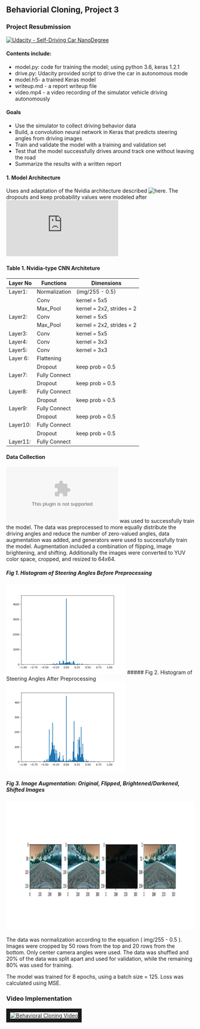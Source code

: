 ## Behaviorial Cloning, Project 3
### Project Resubmission

[![Udacity - Self-Driving Car NanoDegree](https://s3.amazonaws.com/udacity-sdc/github/shield-carnd.svg)](http://www.udacity.com/drive)

#### Contents include:

* model.py: code for training the model; using python 3.6, keras 1.2.1  
* drive.py: Udacity provided script to drive the car in autonomous mode
* model.h5- a trained Keras model
* writeup.md - a report writeup file
* video.mp4 - a video recording of the simulator vehicle driving autonomously 

#### Goals 
* Use the simulator to collect driving behavior data
* Build, a convolution neural network in Keras that predicts steering angles from driving images
* Train and validate the model with a training and validation set
* Test that the model successfully drives around track one without leaving the road
* Summarize the results with a written report

#### 1. Model Architecture 

Uses and adaptation of the Nvidia architecture described ![here](https://devblogs.nvidia.com/deep-learning-self-driving-cars/). The dropouts and keep probability values were modeled after ![this architecture](https://github.com/bhumphrey0x20/Behavior-Cloning/edit/master/writeup.md)  


#### Table 1. Nvidia-type CNN Architeture

| Layer No  | Functions     |Dimensions                                   |
|-----------|---------------|---------------------------------------------|
|Layer1:    |Normalization  |(img/255 - 0.5)  |
|           |Conv           |kernel = 5x5|
|           |Max_Pool       |kernel = 2x2, strides = 2                  |
|Layer2:    |Conv           |kernel = 5x5|
|           |Max_Pool       |kernel = 2x2, strides = 2                  |
|Layer3:    |Conv           |kernel = 5x5|
|Layer4:    |Conv           |kernel = 3x3|
|Layer5:    |Conv           |kernel = 3x3|
|Layer 6:   |Flattening |                    |    
|           |Dropout  | keep prob = 0.5
|Layer7:    |Fully Connect  |
|           |Dropout  | keep prob = 0.5
|Layer8:    |Fully Connect  |
|           |Dropout  | keep prob = 0.5
|Layer9:    |Fully Connect  |
|           |Dropout  | keep prob = 0.5
|Layer10:    |Fully Connect  |
|           |Dropout  | keep prob = 0.5
|Layer11:    |Fully Connect  |


#### Data Collection 

![Udacity driving data](https://d17h27t6h515a5.cloudfront.net/topher/2016/December/584f6edd_data/data.zip) was used to successfully train the model. The data was preprocessed to more equally distribute the driving angles and reduce the number of zero-valued angles, data augmentation was added, and generators were used to successfully train the model. Augmentation included a combination of flipping, image brightening, and shifting. Additionally the images were converted to YUV color space, cropped, and resized to 64x64.


##### Fig 1. Histogram of Steering Angles Before Preprocessing
<img src="https://raw.githubusercontent.com/bhumphrey0x20/Behavior-Cloning/master/images/hist_data.png" height="240" width="320" />
##### Fig 2. Histogram of Steering Angles After Preprocessing
<img src="https://raw.githubusercontent.com/bhumphrey0x20/Behavior-Cloning/master/images/hist_preproc_data.png" height="240" width="320" />

##### Fig 3. Image Augmentation: Original, Flipped, Brightened/Darkened, Shifted Images
<img src="https://raw.githubusercontent.com/bhumphrey0x20/Behavior-Cloning/master/images/augmentation.png" height="344" width="1395" />


The data was normalization according to the equation ( img/255 - 0.5 ). Images were cropped by 50 rows from the top and 20 rows from the bottom. Only center camera angles were used. The data was shuffled and 20% of the data was split apart and used for validation, while the remaining 80% was used for training.


The model was trained for 8 epochs, using a batch size = 125. Loss was calculated using MSE.  

### Video Implementation 

<a href="https://youtu.be/4y52Gx04My0" target="_blank"><img src="https://i9.ytimg.com/vi/4y52Gx04My0/1.jpg" alt="Behavioral Cloning Video" width="240" height="180" border="10" /></a>
